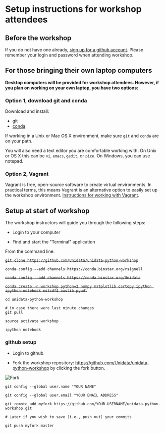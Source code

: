 # Setup instructions for workshop attendees

## Before the workshop

If you do not have one already, [sign up for a github account](https://github.com/join). Please remember your login and password when attending workshop.

## For those bringing their own laptop computers

**Desktop computers will be provided for workshop attendees. However, if you plan on working on your own laptop, you have two options:**


### Option 1, download git and conda

Download and install:

- [git](http://git-scm.com/downloads)
- [conda](http://continuum.io/downloads)

If working in a Unix or Mac OS X environment, make sure `git` and `conda` are on your path.

You will also need a text editor you are comfortable working with. On Unix or OS X this can be `vi`, `emacs`, `gedit`, or `pico`. On Windows, you can use notepad.

### Option 2, Vagrant

Vagrant is free, open-source software to create virtual environments. In practical terms, this means Vagrant is an alternative option to easily set up the workshop environment. [Instructions for working with Vagrant](https://github.com/Unidata/unidata-python-workshop/blob/master/VAGRANT_README.md).

## Setup at start of workshop

The workshop instructors will guide you through the following steps:

- Login to your computer

- Find and start the "Terminal" application

From the command line:

~~`git clone https://github.com/Unidata/unidata-python-workshop`~~

~~`conda config --add channels https://conda.binstar.org/rsignell`~~

~~`conda config --add channels https://conda.binstar.org/Unidata`~~

~~`conda create -n workshop python=2 numpy matplotlib cartopy ipython ipython-notebook netcdf4 owslib pyudl`~~

```
cd unidata-python-workshop

# in case there were last minute changes
git pull

source activate workshop

ipython notebook
```

### github setup

- Login to github.

- Fork the workshop repository: <https://github.com/Unidata/unidata-python-workshop> by clicking the fork button.

![Fork](https://github-images.s3.amazonaws.com/help/repository/fork_button.jpg)


```
git config --global user.name "YOUR NAME"

git config --global user.email "YOUR EMAIL ADDRESS"

git remote add myfork https://github.com/YOUR-USERNAME/unidata-python-workshop.git

# Later if you wish to save (i.e., push out) your commits

git push myfork master

```

